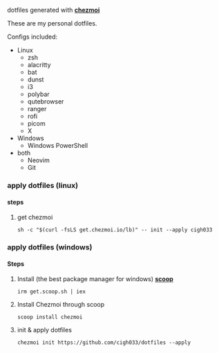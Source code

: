 dotfiles generated with **[chezmoi](https://github.com/twpayne/chezmoi)**

These are my personal dotfiles.

Configs included:
* Linux
  * zsh
  * alacritty
  * bat
  * dunst
  * i3
  * polybar
  * qutebrowser
  * ranger
  * rofi
  * picom
  * X
* Windows
  * Windows PowerShell
* both
  * Neovim
  * Git

### apply dotfiles (linux)
#### steps
1. get chezmoi
    ```shell
    sh -c "$(curl -fsLS get.chezmoi.io/lb)" -- init --apply cigh033
    ```
### apply dotfiles (windows)
#### Steps
1. Install (the best package manager for windows) **[scoop](https://scoop.sh)**
    ```shell
    irm get.scoop.sh | iex
    ```
2. Install Chezmoi through scoop
    ```shell
    scoop install chezmoi
    ```
3. init & apply dotfiles
    ```shell
    chezmoi init https://github.com/cigh033/dotfiles --apply
    ```
